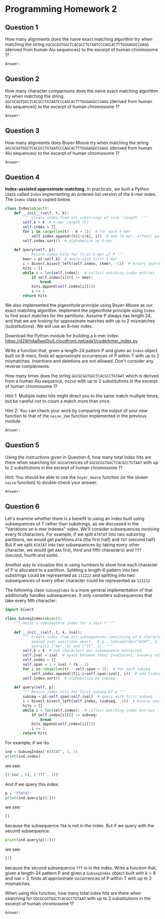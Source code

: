 # Programming Homework 2

## Question 1
How many alignments does the naive exact matching algorithm 
try when matching the string ```GGCGCGGTGGCTCACGCCTGTAATCCCAGCACTTTGGGAGGCCGAGG``` (derived from human Alu sequences) to the excerpt of human chromosome 1? 
```
Answer:
```

## Question 2
How many character comparisons does the naive exact matching algorithm try when matching the string ```GGCGCGGTGGCTCACGCCTGTAATCCCAGCACTTTGGGAGGCCGAGG``` (derived from human Alu sequences) to the excerpt of human chromosome 1?
```
Answer:
```

## Question 3
How many alignments does Boyer-Moore try when matching the string ```GGCGCGGTGGCTCACGCCTGTAATCCCAGCACTTTGGGAGGCCGAGG``` (derived from human Alu sequences) to the excerpt of human chromosome 1?
```
Answer:
```

## Question 4
**Index-assisted approximate matching.** In practicals, we built a Python class called ``Index`` implementing an ordered-list version of the k-mer index. The ``Index`` class is copied below.
```python
class Index(object):
    def __init__(self, t, k):
        ''' Create index from all substrings of size 'length' '''
        self.k = k  # k-mer length (k)
        self.index = []
        for i in range(len(t) - k + 1):  # for each k-mer
            self.index.append((t[i:i+k], i))  # add (k-mer, offset) pair
        self.index.sort()  # alphabetize by k-mer
    
    def query(self, p):
        ''' Return index hits for first k-mer of P '''
        kmer = p[:self.k]  # query with first k-mer
        i = bisect.bisect_left(self.index, (kmer, -1))  # binary search
        hits = []
        while i < len(self.index):  # collect matching index entries
            if self.index[i][0] != kmer:
                break
            hits.append(self.index[i][1])
            i += 1
        return hits
```
We also implemented the pigeonhole principle using Boyer-Moore as our exact matching algorithm.
Implement the pigeonhole principle using ```Index``` to find exact matches for the partitions. Assume P always has length 24, and that we are looking for approximate matches with up to 2 mismatches (substitutions). We will use an 8-mer index.

Download the Python module for building a k-mer index.
https://d28rh4a8wq0iu5.cloudfront.net/ads1/code/kmer_index.py

Write a function that, given a length-24 pattern P and given an ```Index``` object built on 8-mers, finds all approximate occurrences of P within T with up to 2 mismatches. Insertions and deletions are not allowed. Don't consider any reverse complements.

How many times does the string ```GGCGCGGTGGCTCACGCCTGTAAT``` which is derived from a human Alu sequence, occur with up to 2 substitutions in the excerpt of human chromosome 1? 

Hint 1: Multiple index hits might direct you to the same match multiple times, but be careful not to count a match more than once.

Hint 2: You can check your work by comparing the output of your new function to that of the ```naive_2mm``` function implemented in the previous module.
```
Answer:
```

## Question 5
Using the instructions given in Question 4, how many total index hits are there when searching for occurrences of ```GGCGCGGTGGCTCACGCCTGTAAT``` with up to 2 substitutions in the excerpt of human chromosome 1?

Hint: You should be able to use the ```boyer_moore``` function (or the slower ```naive``` function) to double-check your answer.
```
Answer:
```

## Question 6
Let's examine whether there is a benefit to using an index built using subsequences of T rather than substrings, as we discussed in the "Variations on k-mer indexes" video. We'll consider subsequences involving every N characters. For example, if we split ```ATATAT``` into two substring partitions, we would get partitions ```ATA``` (the first half) and ```TAT``` (second half). But if we split ```ATATAT``` into two subsequences by taking every other character, we would get ```AAA``` first, third and fifth characters) and ```TTT``` (second, fourth and sixth).

Another way to visualize this is using numbers to show how each character of P is allocated to a partition. Splitting a length-6 pattern into two substrings could be represented as ```111222``` and splitting into two subsequences of every other character could be represented as ```121212```

The following class ```SubseqIndex``` is a more general implementation of that additionally handles subsequences. It only considers subsequences that take every Nth character:
```Python
import bisect
   
class SubseqIndex(object):
    """ Holds a subsequence index for a text T """
    
    def __init__(self, t, k, ival):
        """ Create index from all subsequences consisting of k characters
            spaced ival positions apart.  E.g., SubseqIndex("ATAT", 2, 2)
            extracts ("AA", 0) and ("TT", 1). """
        self.k = k  # num characters per subsequence extracted
        self.ival = ival  # space between them; 1=adjacent, 2=every other, etc
        self.index = []
        self.span = 1 + ival * (k - 1)
        for i in range(len(t) - self.span + 1):  # for each subseq
            self.index.append((t[i:i+self.span:ival], i))  # add (subseq, offset)
        self.index.sort()  # alphabetize by subseq
    
    def query(self, p):
        """ Return index hits for first subseq of p """
        subseq = p[:self.span:self.ival]  # query with first subseq
        i = bisect.bisect_left(self.index, (subseq, -1))  # binary search
        hits = []
        while i < len(self.index):  # collect matching index entries
            if self.index[i][0] != subseq:
                break
            hits.append(self.index[i][1])
            i += 1
        return hits
```
For example, if we do:
```Python
ind = SubseqIndex('ATATAT', 3, 2)
print(ind.index)
```
we see:
```Python
[('AAA', 0), ('TTT', 1)]
```
And if we query this index:
```Python
p = 'TTATAT'
print(ind.query(p[0:]))
```

we see:
```Python
[]
```

because the subsequence ```TAA``` is not in the index. But if we query with the second subsequence:
```Python
print(ind.query(p[1:]))
```
we see:
```Python
[1]
```
because the second subsequence ```TTT``` is in the index. Write a function that, given a length-24 pattern P and given a ```SubseqIndex``` object built with k = 8 and ival = 3, finds all approximate occurrences of P within T with up to 2 mismatches.

When using this function, how many total index hits are there when searching for ```GGCGCGGTGGCTCACGCCTGTAAT``` with up to 2 substitutions in the excerpt of human chromosome 1? 
```
Answer:
```
